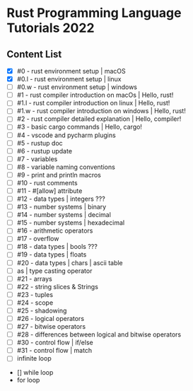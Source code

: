 # Rust Programming Language Tutorials 2022

## Content List

- [x] #0 - rust environment setup | macOS
- [x] #0.l - rust environment setup | linux
- [ ] #0.w - rust environment setup | windows
- [ ] #1 - rust compiler introduction on macOs | Hello, rust!
- [ ] #1.l - rust compiler introduction on linux | Hello, rust!
- [ ] #1.w - rust compiler introduction on windows | Hello, rust!
- [ ] #2 - rust compiler detailed explanation | Hello, compiler!
- [ ] #3 - basic cargo commands | Hello, cargo!
- [ ] #4 - vscode and pycharm plugins
- [ ] #5 - rustup doc
- [ ] #6 - rustup update
- [ ] #7 - variables
- [ ] #8 - variable naming conventions
- [ ] #9 - print and println macros
- [ ] #10 - rust comments
- [ ] #11 - #[allow] attribute
- [ ] #12 - data types | integers ???
- [ ] #13 - number systems | binary
- [ ] #14 - number systems | decimal
- [ ] #15 - number systems | hexadecimal
- [ ] #16 - arithmetic operators
- [ ] #17 - overflow
- [ ] #18 - data types | bools ???
- [ ] #19 - data types | floats
- [ ] #20 - data types | chars | ascii table
- [ ] as | type casting operator
- [ ] #21 - arrays
- [ ] #22 - string slices & Strings
- [ ] #23 - tuples
- [ ] #24 - scope
- [ ] #25 - shadowing
- [ ] #26 - logical operators
- [ ] #27 - bitwise operators
- [ ] #28 - differences between logical and bitwise operators
- [ ] #30 - control flow | if/else
- [ ] #31 - control flow | match
- [ ] infinite loop
- [] while loop
- for loop